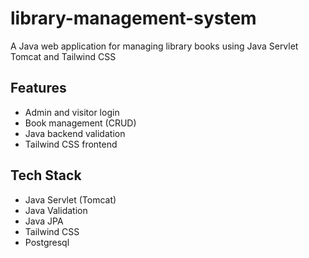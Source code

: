# library-management-system
A Java web application for managing library books using Java Servlet Tomcat and Tailwind CSS

## Features
- Admin and visitor login
- Book management (CRUD)
- Java backend validation
- Tailwind CSS frontend

## Tech Stack
- Java Servlet (Tomcat)
- Java Validation
- Java JPA
- Tailwind CSS
- Postgresql

